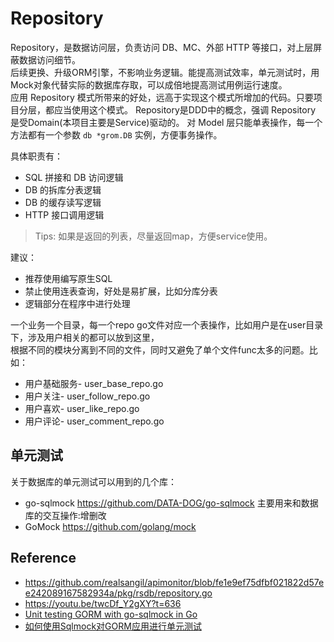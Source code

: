 # Repository

Repository，是数据访问层，负责访问 DB、MC、外部 HTTP 等接口，对上层屏蔽数据访问细节。  
后续更换、升级ORM引擎，不影响业务逻辑。能提高测试效率，单元测试时，用Mock对象代替实际的数据库存取，可以成倍地提高测试用例运行速度。    
应用 Repository 模式所带来的好处，远高于实现这个模式所增加的代码。只要项目分层，都应当使用这个模式。 
Repository是DDD中的概念，强调 Repository 是受Domain(本项目主要是Service)驱动的。
对 Model 层只能单表操作，每一个方法都有一个参数 `db *grom.DB` 实例，方便事务操作。

具体职责有：
 - SQL 拼接和 DB 访问逻辑
 - DB 的拆库分表逻辑
 - DB 的缓存读写逻辑
 - HTTP 接口调用逻辑

> Tips: 如果是返回的列表，尽量返回map，方便service使用。

建议：
 - 推荐使用编写原生SQL
 - 禁止使用连表查询，好处是易扩展，比如分库分表
 - 逻辑部分在程序中进行处理
 
 一个业务一个目录，每一个repo go文件对应一个表操作，比如用户是在user目录下，涉及用户相关的都可以放到这里，  
 根据不同的模块分离到不同的文件，同时又避免了单个文件func太多的问题。比如：
  - 用户基础服务- user_base_repo.go
  - 用户关注- user_follow_repo.go
  - 用户喜欢- user_like_repo.go
  - 用户评论- user_comment_repo.go

## 单元测试

关于数据库的单元测试可以用到的几个库：
 - go-sqlmock https://github.com/DATA-DOG/go-sqlmock 主要用来和数据库的交互操作:增删改
 - GoMock https://github.com/golang/mock

## Reference
 - https://github.com/realsangil/apimonitor/blob/fe1e9ef75dfbf021822d57ee242089167582934a/pkg/rsdb/repository.go
 - https://youtu.be/twcDf_Y2gXY?t=636
 - [Unit testing GORM with go-sqlmock in Go](https://medium.com/@rosaniline/unit-testing-gorm-with-go-sqlmock-in-go-93cbce1f6b5b)
 - [如何使用Sqlmock对GORM应用进行单元测试](https://1024casts.com/topics/R9re7QDaq8MnJoaXRZxdljbNA5BwoK)
